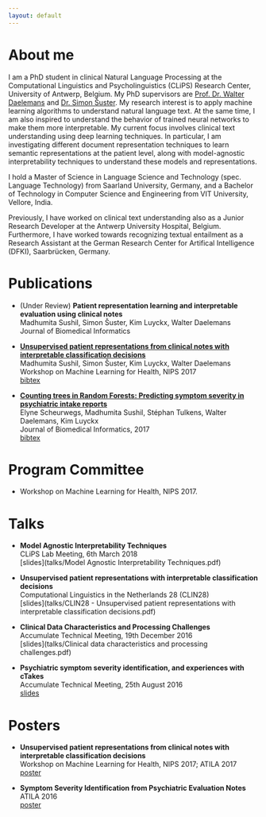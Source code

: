 ```yaml
---
layout: default
---
```


# About me

I am a PhD student in clinical Natural Language Processing at the Computational Linguistics and Psycholinguistics (CLiPS) Research Center, University of Antwerp, Belgium. My PhD supervisors are [Prof. Dr. Walter Daelemans](https://www.clips.uantwerpen.be/~walter/) and [Dr. Simon Šuster](http://simonsuster.github.io/). My research interest is to apply machine learning algorithms to understand natural language text. At the same time, I am also inspired to understand the behavior of trained neural networks to make them more interpretable. My current focus involves clinical text understanding using deep learning techniques. In particular, I am investigating different document representation techniques to learn semantic representations at the patient level, along with model-agnostic interpretability techniques to understand these models and representations.

I hold a Master of Science in Language Science and Technology (spec. Language Technology) from Saarland University, Germany, and a Bachelor of Technology in Computer Science and Engineering from VIT University, Vellore, India.

Previously, I have worked on clinical text understanding also as a Junior Research Developer at the Antwerp University Hospital, Belgium. Furthermore, I have worked towards recognizing textual entailment as a Research Assistant at the German Research Center for Artifical Intelligence (DFKI), Saarbrücken, Germany.

# Publications

* (Under Review) **Patient representation learning and interpretable evaluation using clinical notes** <br/>
Madhumita Sushil, Simon Šuster, Kim Luyckx, Walter Daelemans <br/>
Journal of Biomedical Informatics <br/>

* [**Unsupervised patient representations from clinical notes with interpretable classification decisions**](https://arxiv.org/abs/1711.05198) <br/>
Madhumita Sushil, Simon Šuster, Kim Luyckx, Walter Daelemans <br/>
Workshop on Machine Learning for Health, NIPS 2017 <br/>
[bibtex](papers/bibtex/patientrep_ml4h.bib)

* [**Counting trees in Random Forests: Predicting symptom severity in psychiatric intake reports**](https://www.sciencedirect.com/science/article/pii/S1532046417301302) <br/>
Elyne Scheurwegs, Madhumita Sushil, Stéphan Tulkens, Walter Daelemans, Kim Luyckx <br/>
Journal of Biomedical Informatics, 2017 <br/>
[bibtex](papers/bibtex/rdoc_jbi.bib)

# Program Committee

* Workshop on Machine Learning for Health, NIPS 2017.

# Talks

* **Model Agnostic Interpretability Techniques** <br/>
CLiPS Lab Meeting, 6th March 2018 <br/>
[slides](talks/Model Agnostic Interpretability Techniques.pdf)

* **Unsupervised patient representations with interpretable classification decisions** <br/>
Computational Linguistics in the Netherlands 28 (CLIN28) <br/>
[slides](talks/CLIN28 - Unsupervised patient representations with interpretable classification decisions.pdf)

* **Clinical Data Characteristics and Processing Challenges** <br/>
Accumulate Technical Meeting, 19th December 2016 <br/>
[slides](talks/Clinical data characteristics and processing challenges.pdf)

* **Psychiatric symptom severity identification, and experiences with cTakes** <br/>
Accumulate Technical Meeting, 25th August 2016 <br/>
[slides](talks/Accumulate-25thAug2016.pdf)

# Posters

* **Unsupervised patient representations from clinical notes with interpretable classification decisions** <br/>
Workshop on Machine Learning for Health, NIPS 2017; ATILA 2017 <br/>
[poster](posters/ml4h2017.pdf)

* **Symptom Severity Identification from Psychiatric Evaluation Notes** <br/>
ATILA 2016 <br/>
[poster](posters/atila2017.pdf)
